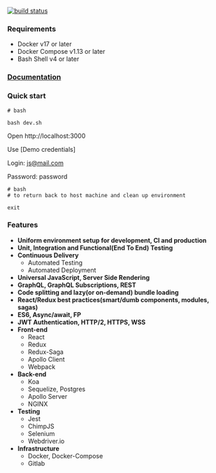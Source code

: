 [![build status](https://moiden.com/dmoiseenko/wen/badges/master/build.svg)](https://moiden.com/dmoiseenko/wen/commits/master)

### Requirements ###

* Docker v17 or later
* Docker Compose v1.13 or later
* Bash Shell v4 or later

### [Documentation](https://moiden.com/dmoiseenko/wen/wikis/home) ###

### Quick start ###

```
# bash

bash dev.sh
```

Open http://localhost:3000

Use [Demo credentials]

Login: js@mail.com

Password: password

```
# bash
# to return back to host machine and clean up environment

exit
```

### Features ###

* **Uniform environment setup for development, CI and production**
* **Unit, Integration and Functional(End To End) Testing**
* **Continuous Delivery**
  * Automated Testing
  * Automated Deployment
* **Universal JavaScript, Server Side Rendering**
* **GraphQL, GraphQL Subscriptions, REST**
* **Code splitting and lazy(or on-demand) bundle loading**
* **React/Redux best practices(smart/dumb components, modules, sagas)**
* **ES6, Async/await, FP**
* **JWT Authentication, HTTP/2, HTTPS, WSS**
* **Front-end**
  * React
  * Redux
  * Redux-Saga
  * Apollo Client
  * Webpack
* **Back-end**
  * Koa
  * Sequelize, Postgres
  * Apollo Server
  * NGINX
* **Testing**
  * Jest
  * ChimpJS
  * Selenium
  * Webdriver.io
* **Infrastructure**
  * Docker, Docker-Compose
  * Gitlab
  